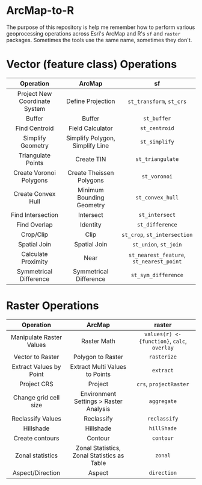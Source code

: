 # ArcMap-to-R

The purpose of this repository is help me remember how to perform various geoprocessing operations across Esri's ArcMap and R's `sf` and `raster` packages. Sometimes the tools use the same name, sometimes they don't.

# Vector (feature class) Operations

**Operation**|**ArcMap**|**sf**
:-----:|:-----:|:-----:
Project New Coordinate System|Define Projection|`st_transform`, `st_crs`
Buffer|Buffer|`st_buffer`
Find Centroid|Field Calculator|`st_centroid`
Simplify Geometry|Simplify Polygon, Simplify Line|`st_simplify`
Triangulate Points|Create TIN|`st_triangulate`
Create Voronoi Polygons|Create Theissen Polygons|`st_voronoi`
Create Convex Hull|Minimum Bounding Geometry|`st_convex_hull`
Find Intersection|Intersect|`st_intersect`
Find Overlap|Identity|`st_difference`
Crop/Clip|Clip|`st_crop`, `st_intersection`
Spatial Join|Spatial Join|`st_union`, `st_join`
Calculate Proximity|Near|`st_nearest_feature`, `st_nearest_point`
Symmetrical Difference|Symmetrical Difference|`st_sym_difference`

# Raster Operations

**Operation**|**ArcMap**|**raster**
:-----:|:-----:|:-----:
Manipulate Raster Values|Raster Math|`values(r) <- {function}`, `calc`, `overlay`
Vector to Raster|Polygon to Raster|`rasterize`
Extract Values by Point|Extract Multi Values to Points|`extract`
Project CRS|Project|`crs`, `projectRaster`
Change grid cell size|Environment Settings > Raster Analysis|`aggregate`
Reclassify Values|Reclassify|`reclassify`
Hillshade|Hillshade|`hillShade`
Create contours|Contour|`contour`
Zonal statistics|Zonal Statistics, Zonal Statistics as Table|`zonal`
Aspect/Direction|Aspect|`direction`
